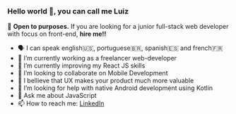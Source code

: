 ### Hello world 👋, you can call me Luiz


  🤝 **Open to purposes.** If you are looking for a junior full-stack web developer with focus on front-end, __hire me!!__ 


- 🗣️ I can speak english🇺🇸, portuguese🇧🇷, spanish🇪🇸 and french🇫🇷 
- 🔭 I’m currently working as a freelancer web-developer
- 🌱 I’m currently improving my React JS skills
- 👯 I’m looking to collaborate on Mobile Development
- 📱 I bellieve that UX makes your product much more valuable
- 🤔 I’m looking for help with native Android development using Kotlin
- 💬 Ask me about JavaScript
- 📫 How to reach me: [LinkedIn](https://www.linkedin.com/in/luiz-fran%C3%A7a-057060115/)

